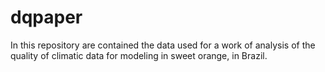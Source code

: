 # dqpaper
In this repository are contained the data used for a work of analysis of the quality of climatic data for modeling in sweet orange, in Brazil. 
